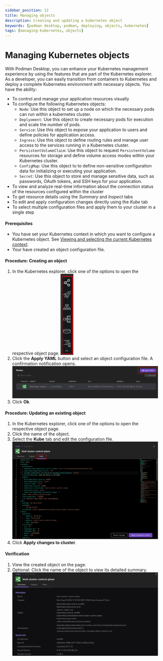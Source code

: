 ```yaml
---
sidebar_position: 12
title: Managing objects
description: Creating and updating a kubernetes object
keywords: [podman desktop, podman, deploying, objects, kubernetes]
tags: [managing-kubernetes, objects]
---
```


# Managing Kubernetes objects

With Podman Desktop, you can enhance your Kubernetes management experience by using the features that are part of the Kubernetes explorer. As a developer, you can easily transition from containers to Kubernetes and deploy a complete Kubernetes environment with necessary objects. You have the ability:

- To control and manage your application resources visually
- To configure the following Kubernetes objects:
  - `Node`: Use this object to set up a node on which the necessary pods can run within a kubernetes cluster.
  - `Deplyoment`: Use this object to create necessary pods for execution and scale the number of pods.
  - `Service`: Use this object to expose your application to users and define policies for application access.
  - `Ingress`: Use this object to define routing rules and manage user access to the services running in a Kubernetes cluster.
  - `PersistentVolumeClaim`: Use this object to request `PersistentVolume` resources for storage and define volume access modes within your Kubernetes cluster.
  - `ConfigMap`: Use this object to to define non-sensitive configuration data for initializing or executing your application.
  - `Secret`: Use this object to store and manage sensitive data, such as passwords, OAuth tokens, and SSH keys for your application.
- To view and analyze real-time information about the connection status of the resources configured within the cluster
- To get resource details using the _Summary_ and _Inspect_ tabs
- To edit and apply configuration changes directly using the _Kube_ tab
- To select multiple configuration files and apply them to your cluster in a single step

#### Prerequisites

- You have set your Kubernetes context in which you want to configure a Kubernetes object. See [Viewing and selecting the current Kubernetes context](/docs/kubernetes/viewing-and-selecting-current-kubernete-context-in-the-status-bar).
- Your have created an object configuration file.

#### Procedure: Creating an object

1. In the Kubernetes explorer, click one of the options to open the respective object page.
   ![kube objects](img/kube-objects.png)
2. Click the **Apply YAML** button and select an object configuration file. A confirmation notification opens.
   ![configuring a node](img/example-config-node.png)
3. Click **Ok**.

#### Procedure: Updating an existing object

1. In the Kubernetes explorer, click one of the options to open the respective object page.
2. Click the name of the object.
3. Select the **Kube** tab and edit the configuration file.
   ![editing a node](img/example-edit-node.png)
4. Click **Apply changes to cluster**.

#### Verification

1. View the created object on the page.
1. Optional: Click the name of the object to view its detailed summary.
   ![summary tab](img/summary-tab.png)
